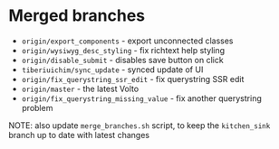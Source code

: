 # Merged branches

- ``origin/export_components`` - export unconnected classes
- ``origin/wysiwyg_desc_styling`` - fix richtext help styling
- ``origin/disable_submit`` - disables save button on click
- ``tiberiuichim/sync_update`` - synced update of UI
- ``origin/fix_querystring_ssr_edit`` - fix querystring SSR edit
- ``origin/master`` - the latest Volto
- ``origin/fix_querystring_missing_value`` - fix another querystring problem

NOTE: also update ``merge_branches.sh`` script, to keep the ``kitchen_sink``
branch up to date with latest changes
